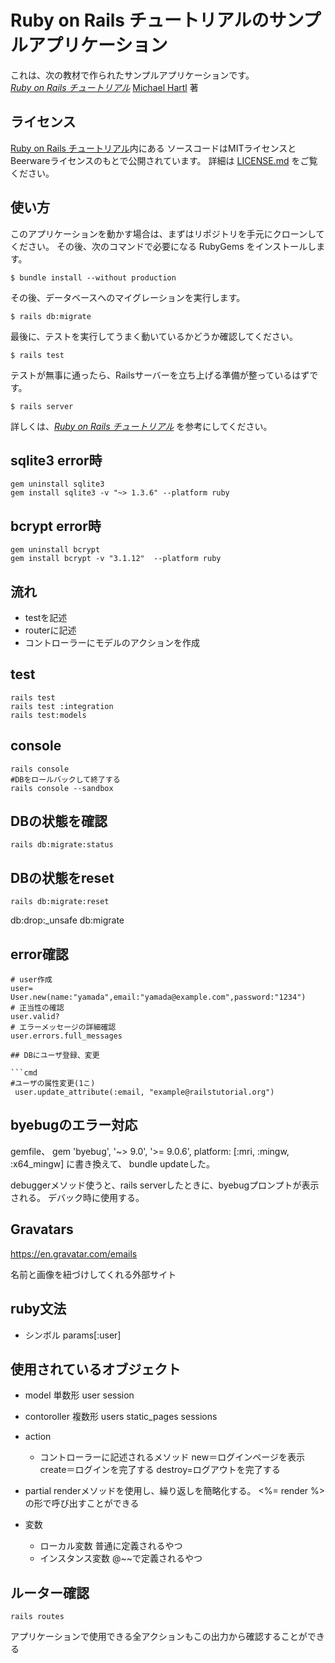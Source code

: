 # Ruby on Rails チュートリアルのサンプルアプリケーション

これは、次の教材で作られたサンプルアプリケーションです。   
[*Ruby on Rails チュートリアル*](https://railstutorial.jp/)
[Michael Hartl](http://www.michaelhartl.com/) 著

## ライセンス

[Ruby on Rails チュートリアル](https://railstutorial.jp/)内にある
ソースコードはMITライセンスとBeerwareライセンスのもとで公開されています。
詳細は [LICENSE.md](LICENSE.md) をご覧ください。

## 使い方

このアプリケーションを動かす場合は、まずはリポジトリを手元にクローンしてください。
その後、次のコマンドで必要になる RubyGems をインストールします。

```
$ bundle install --without production
```

その後、データベースへのマイグレーションを実行します。

```
$ rails db:migrate
```

最後に、テストを実行してうまく動いているかどうか確認してください。

```
$ rails test
```

テストが無事に通ったら、Railsサーバーを立ち上げる準備が整っているはずです。

```
$ rails server
```

詳しくは、[*Ruby on Rails チュートリアル*](https://railstutorial.jp/)
を参考にしてください。


## sqlite3 error時


```
gem uninstall sqlite3
gem install sqlite3 -v "~> 1.3.6" --platform ruby 
```


## bcrypt error時
```
gem uninstall bcrypt
gem install bcrypt -v "3.1.12"  --platform ruby

```

## 流れ

- testを記述
- routerに記述
- コントローラーにモデルのアクションを作成

## test

```
rails test
rails test :integration
rails test:models

```

## console

```
rails console
#DBをロールバックして終了する
rails console --sandbox
```

## DBの状態を確認

```
rails db:migrate:status
```


## DBの状態をreset

```
rails db:migrate:reset
```

db:drop:_unsafe
db:migrate


## error確認

```
# user作成
user= User.new(name:"yamada",email:"yamada@example.com",password:"1234")
# 正当性の確認
user.valid?
# エラーメッセージの詳細確認
user.errors.full_messages

## DBにユーザ登録、変更

```cmd
#ユーザの属性変更(1こ)
 user.update_attribute(:email, "example@railstutorial.org")  
```

## byebugのエラー対応

gemfile、
 gem 'byebug', '~> 9.0', '>= 9.0.6', platform: [:mri, :mingw, :x64_mingw]
 に書き換えて、
bundle updateした。

debuggerメソッド使うと、rails serverしたときに、byebugプロンプトが表示される。
デバック時に使用する。

## Gravatars

https://en.gravatar.com/emails

名前と画像を紐づけしてくれる外部サイト


## ruby文法

- シンボル
params[:user]

## 使用されているオブジェクト

- model
単数形
user
session


- contoroller
複数形
users
static_pages
sessions

- action
    - コントローラーに記述されるメソッド
new＝ログインページを表示
create＝ログインを完了する
destroy=ログアウトを完了する

- partial
renderメソッドを使用し、繰り返しを簡略化する。
<%= render %>の形で呼び出すことができる

- 変数
    - ローカル変数
        普通に定義されるやつ
    - インスタンス変数
        @~~で定義されるやつ

## ルーター確認

```
rails routes
```

アプリケーションで使用できる全アクションもこの出力から確認することができる